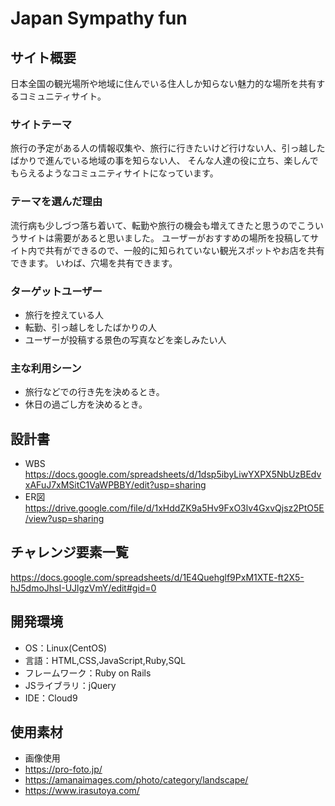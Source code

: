 # Japan Sympathy fun

## サイト概要
日本全国の観光場所や地域に住んでいる住人しか知らない魅力的な場所を共有するコミュニティサイト。

### サイトテーマ
旅行の予定がある人の情報収集や、旅行に行きたいけど行けない人、引っ越したばかりで進んでいる地域の事を知らない人、
そんな人達の役に立ち、楽しんでもらえるようなコミュニティサイトになっています。

### テーマを選んだ理由
流行病も少しづつ落ち着いて、転勤や旅行の機会も増えてきたと思うのでこういうサイトは需要があると思いました。
ユーザーがおすすめの場所を投稿してサイト内で共有ができるので、一般的に知られていない観光スポットやお店を共有できます。
いわば、穴場を共有できます。

### ターゲットユーザー
- 旅行を控えている人
- 転勤、引っ越しをしたばかりの人
- ユーザーが投稿する景色の写真などを楽しみたい人

### 主な利用シーン
- 旅行などでの行き先を決めるとき。
- 休日の過ごし方を決めるとき。

## 設計書
- WBS <https://docs.google.com/spreadsheets/d/1dsp5ibyLiwYXPX5NbUzBEdvxAFuJ7xMSitC1VaWPBBY/edit?usp=sharing>
- ER図 <https://drive.google.com/file/d/1xHddZK9a5Hv9FxO3lv4GxvQjsz2PtO5E/view?usp=sharing>


## チャレンジ要素一覧
<https://docs.google.com/spreadsheets/d/1E4Quehglf9PxM1XTE-ft2X5-hJ5dmoJhsI-UJlgzVmY/edit#gid=0>

## 開発環境
- OS：Linux(CentOS)
- 言語：HTML,CSS,JavaScript,Ruby,SQL
- フレームワーク：Ruby on Rails
- JSライブラリ：jQuery
- IDE：Cloud9

## 使用素材
- 画像使用
- <https://pro-foto.jp/>
- <https://amanaimages.com/photo/category/landscape/>
- <https://www.irasutoya.com/>